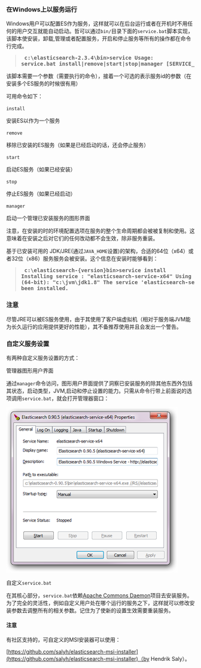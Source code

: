 ### 在Windows上以服务运行

Windows用户可以配置ES作为服务，这样就可以在后台运行或者在开机时不用任何的用户交互就能自动启动。哲可以通过`bin/`目录下面的`service.bat`脚本实现，该脚本使安装，卸载,管理或者配置服务，开启和停止服务等所有的操作都在命令行完成。

> **<pre>
c:\elasticsearch-2.3.4\bin>service
Usage: service.bat install|remove|start|stop|manager [SERVICE_ID]
> </pre>**

该脚本需要一个参数（需要执行的命令），接着一个可选的表示服务id的参数（在安装多个ES服务的时候很有用）

可用命令如下：

`install`

安装ES以作为一个服务

`remove`

移除已安装的ES服务（如果是已经启动的话，还会停止服务）

`start`

启动ES服务（如果已经安装）

`stop`

停止ES服务（如果已经启动）

`manager`

启动一个管理已安装服务的图形界面

注意，在安装的时的环境配置选项在服务的整个生命周期都会被被复制和使用。这意味着在安装之后对它们的任何改动都不会生效，除非服务重装。

基于已安装可用的 JDK/JRE(通过`JAVA_HOME`设置)的架构，合适的64位（x64）或者32位（x86）服务服务会被安装。这个信息在安装时能够看到：

> **<pre>
c:\elasticsearch-{version}bin>service install
Installing service      :  "elasticsearch-service-x64"
Using JAVA_HOME (64-bit):  "c:\jvm\jdk1.8"
The service 'elasticsearch-service-x64' has been installed.
> </pre>**

### 注意

尽管JRE可以被ES服务使用，由于其使用了客户端虚拟机（相对于服务端JVM能为长久运行的应用提供更好的性能），其不备推荐使用并且会发出一个警告。

### 自定义服务设置

有两种自定义服务设置的方式：

管理器图形用户界面

通过`manager`命令访问，图形用户界面提供了洞察已安装服务的除其他东西外包括其状态，启动类型，JVM,启动和停止设置的能力。只需从命令行带上前面说的选项调用`service.bat`，就会打开管理器窗口：

<img src="service-manager-win.png">

自定义`service.bat`

在其核心部分，`service.bat`依赖[Apache Commons Daemon](http://commons.apache.org/proper/commons-daemon/)项目去安装服务。为了完全的灵活性，例如自定义用户处在哪个运行的服务之下，这样就可以修改安装参数去调整所有的相关参数。记住为了使新的设置生效需要重装服务。

#### 注意

有社区支持的，可自定义的MSI安装器可以使用：

[https://github.com/salyh/elasticsearch-msi-installer](https://github.com/salyh/elasticsearch-msi-installer)（by Hendrik Saly）。